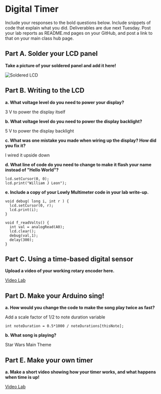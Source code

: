 # Digital Timer
 
Include your responses to the bold questions below. Include snippets of code that explain what you did. Deliverables are due next Tuesday. Post your lab reports as README.md pages on your GitHub, and post a link to that on your main class hub page.

## Part A. Solder your LCD panel

**Take a picture of your soldered panel and add it here!**

![Soldered LCD](IMG_2926.JPG)

## Part B. Writing to the LCD
 
**a. What voltage level do you need to power your display?**

3 V to power the display itself

**b. What voltage level do you need to power the display backlight?**

5 V to power the display backlight
   
**c. What was one mistake you made when wiring up the display? How did you fix it?**

I wired it upside down

**d. What line of code do you need to change to make it flash your name instead of "Hello World"?**
```
lcd.setCursor(0, 0);
lcd.print("William J Leon");
```
 
**e. Include a copy of your Lowly Multimeter code in your lab write-up.**

```
void debug( long i, int r ) {
  lcd.setCursor(0, r);
  lcd.print(i);
}

void f_readVolts() {
  int val = analogRead(A0);
  lcd.clear();
  debug(val,1);
  delay(300);
}
```


## Part C. Using a time-based digital sensor

**Upload a video of your working rotary encoder here.**

[Video Lab](https://youtu.be/7e9zPnEqiaU)

## Part D. Make your Arduino sing!

**a. How would you change the code to make the song play twice as fast?**

Add a scale factor of 1/2 to note duration variable
```
int noteDuration = 0.5*1000 / noteDurations[thisNote];
```
 
**b. What song is playing?**

Star Wars Main Theme


## Part E. Make your own timer

**a. Make a short video showing how your timer works, and what happens when time is up!**

[Video Lab](https://youtu.be/7e9zPnEqiaU)
